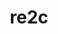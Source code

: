 ---
title: "re2c"
layout: cache
categories: [package, v0.23.0]
meta: {"versions": ["3.1"], "compilers": ["apple-clang@=15.0.0", "cce@=15.0.1", "gcc@=10.2.1", "gcc@=11.1.0", "gcc@=11.4.0", "gcc@=12.3.0", "gcc@=13.2.0", "gcc@=7.3.1", "gcc@=7.5.0", "gcc@=9.4.0", "oneapi@=2024.2.1"], "oss": ["amzn2", "centos7", "rhel8", "ubuntu18.04", "ubuntu20.04", "ubuntu22.04", "ubuntu24.04", "ventura"], "platforms": ["darwin", "linux"], "targets": ["aarch64", "neoverse_n1", "neoverse_v1", "neoverse_v2", "ppc64le", "x86_64_v3", "zen4"], "stacks": ["aws-isc", "aws-isc-aarch64", "data-vis-sdk", "developer-tools-manylinux2014", "e4s", "e4s-cray-rhel", "e4s-neoverse-v2", "e4s-neoverse_v1", "e4s-oneapi", "e4s-power", "e4s-rocm-external", "ml-darwin-aarch64-mps", "ml-linux-aarch64-cpu", "ml-linux-aarch64-cuda", "ml-linux-x86_64-cpu", "ml-linux-x86_64-cuda", "ml-linux-x86_64-rocm", "radiuss", "root", "tutorial"], "num_specs": 39, "num_specs_by_stack": {"root": 39, "ml-darwin-aarch64-mps": 3, "aws-isc-aarch64": 2, "aws-isc": 1, "developer-tools-manylinux2014": 1, "e4s-cray-rhel": 2, "radiuss": 3, "e4s-power": 3, "data-vis-sdk": 2, "e4s-neoverse_v1": 4, "e4s-neoverse-v2": 3, "e4s": 5, "tutorial": 2, "e4s-rocm-external": 2, "e4s-oneapi": 3, "ml-linux-aarch64-cpu": 3, "ml-linux-aarch64-cuda": 3, "ml-linux-x86_64-cpu": 3, "ml-linux-x86_64-cuda": 3, "ml-linux-x86_64-rocm": 3}}
spec_details: [{"hash": "nzcgwco3uguoawmtn7ag2ztt5wrsnus7", "compiler": "apple-clang@=15.0.0", "versions": ["3.1"], "os": "ventura", "platform": "darwin", "target": "aarch64", "variants": ["build_system=autotools"], "stacks": ["root", "ml-darwin-aarch64-mps"], "size": "-", "tarball": "https://binaries.spack.io/v0.23.0/build_cache/darwin-ventura-aarch64/apple-clang-15.0.0/re2c-3.1/darwin-ventura-aarch64-apple-clang-15.0.0-re2c-3.1-nzcgwco3uguoawmtn7ag2ztt5wrsnus7.spack"}, {"hash": "exoswqpxkbno5b6qf6tq6kpzrwobj3ld", "compiler": "apple-clang@=15.0.0", "versions": ["3.1"], "os": "ventura", "platform": "darwin", "target": "aarch64", "variants": ["build_system=autotools"], "stacks": ["root", "ml-darwin-aarch64-mps"], "size": "-", "tarball": "https://binaries.spack.io/v0.23.0/build_cache/darwin-ventura-aarch64/apple-clang-15.0.0/re2c-3.1/darwin-ventura-aarch64-apple-clang-15.0.0-re2c-3.1-exoswqpxkbno5b6qf6tq6kpzrwobj3ld.spack"}, {"hash": "znb7nqyps3ruuf37aeqfosjw7um2pkgq", "compiler": "apple-clang@=15.0.0", "versions": ["3.1"], "os": "ventura", "platform": "darwin", "target": "aarch64", "variants": ["build_system=autotools"], "stacks": ["root", "ml-darwin-aarch64-mps"], "size": "-", "tarball": "https://binaries.spack.io/v0.23.0/build_cache/darwin-ventura-aarch64/apple-clang-15.0.0/re2c-3.1/darwin-ventura-aarch64-apple-clang-15.0.0-re2c-3.1-znb7nqyps3ruuf37aeqfosjw7um2pkgq.spack"}, {"hash": "ozmf75vgqpebvo5osdqwfni2vum7zlr3", "compiler": "gcc@=7.3.1", "versions": ["3.1"], "os": "amzn2", "platform": "linux", "target": "aarch64", "variants": ["build_system=autotools"], "stacks": ["root", "aws-isc-aarch64"], "size": "-", "tarball": "https://binaries.spack.io/v0.23.0/build_cache/linux-amzn2-aarch64/gcc-7.3.1/re2c-3.1/linux-amzn2-aarch64-gcc-7.3.1-re2c-3.1-ozmf75vgqpebvo5osdqwfni2vum7zlr3.spack"}, {"hash": "32s3pfoncsvum3fqh6vobzzre3z62f6b", "compiler": "gcc@=7.3.1", "versions": ["3.1"], "os": "amzn2", "platform": "linux", "target": "neoverse_n1", "variants": ["build_system=autotools"], "stacks": ["root", "aws-isc-aarch64"], "size": "-", "tarball": "https://binaries.spack.io/v0.23.0/build_cache/linux-amzn2-neoverse_n1/gcc-7.3.1/re2c-3.1/linux-amzn2-neoverse_n1-gcc-7.3.1-re2c-3.1-32s3pfoncsvum3fqh6vobzzre3z62f6b.spack"}, {"hash": "t7tje63y5txzmtwxwmomxoxqidyv7doj", "compiler": "gcc@=7.3.1", "versions": ["3.1"], "os": "amzn2", "platform": "linux", "target": "x86_64_v3", "variants": ["build_system=autotools"], "stacks": ["root", "aws-isc"], "size": "-", "tarball": "https://binaries.spack.io/v0.23.0/build_cache/linux-amzn2-x86_64_v3/gcc-7.3.1/re2c-3.1/linux-amzn2-x86_64_v3-gcc-7.3.1-re2c-3.1-t7tje63y5txzmtwxwmomxoxqidyv7doj.spack"}, {"hash": "efy3qonctb2wawondrxwunlnfoiz4xut", "compiler": "gcc@=10.2.1", "versions": ["3.1"], "os": "centos7", "platform": "linux", "target": "x86_64_v3", "variants": ["build_system=autotools"], "stacks": ["root", "developer-tools-manylinux2014"], "size": "-", "tarball": "https://binaries.spack.io/v0.23.0/build_cache/linux-centos7-x86_64_v3/gcc-10.2.1/re2c-3.1/linux-centos7-x86_64_v3-gcc-10.2.1-re2c-3.1-efy3qonctb2wawondrxwunlnfoiz4xut.spack"}, {"hash": "lug43by7hlodjrp22a2jskqq5op253sn", "compiler": "cce@=15.0.1", "versions": ["3.1"], "os": "rhel8", "platform": "linux", "target": "zen4", "variants": ["build_system=autotools"], "stacks": ["root", "e4s-cray-rhel"], "size": "-", "tarball": "https://binaries.spack.io/v0.23.0/build_cache/linux-rhel8-zen4/cce-15.0.1/re2c-3.1/linux-rhel8-zen4-cce-15.0.1-re2c-3.1-lug43by7hlodjrp22a2jskqq5op253sn.spack"}, {"hash": "pzmejkzaa2vpsvqdzodpgsoskpv36e6u", "compiler": "cce@=15.0.1", "versions": ["3.1"], "os": "rhel8", "platform": "linux", "target": "zen4", "variants": ["build_system=autotools"], "stacks": ["root", "e4s-cray-rhel"], "size": "-", "tarball": "https://binaries.spack.io/v0.23.0/build_cache/linux-rhel8-zen4/cce-15.0.1/re2c-3.1/linux-rhel8-zen4-cce-15.0.1-re2c-3.1-pzmejkzaa2vpsvqdzodpgsoskpv36e6u.spack"}, {"hash": "6qhnazfy6ybnx3d6z4kohjy4buk4mqiu", "compiler": "gcc@=7.5.0", "versions": ["3.1"], "os": "ubuntu18.04", "platform": "linux", "target": "x86_64_v3", "variants": ["build_system=autotools"], "stacks": ["root", "radiuss"], "size": "-", "tarball": "https://binaries.spack.io/v0.23.0/build_cache/linux-ubuntu18.04-x86_64_v3/gcc-7.5.0/re2c-3.1/linux-ubuntu18.04-x86_64_v3-gcc-7.5.0-re2c-3.1-6qhnazfy6ybnx3d6z4kohjy4buk4mqiu.spack"}, {"hash": "wl37dqfxey447j6bl2h6acxgz2ecrg4o", "compiler": "gcc@=7.5.0", "versions": ["3.1"], "os": "ubuntu18.04", "platform": "linux", "target": "x86_64_v3", "variants": ["build_system=autotools"], "stacks": ["root", "radiuss"], "size": "-", "tarball": "https://binaries.spack.io/v0.23.0/build_cache/linux-ubuntu18.04-x86_64_v3/gcc-7.5.0/re2c-3.1/linux-ubuntu18.04-x86_64_v3-gcc-7.5.0-re2c-3.1-wl37dqfxey447j6bl2h6acxgz2ecrg4o.spack"}, {"hash": "lmckj5snnk45m2cx3emp2vu6kzbxg6ok", "compiler": "gcc@=7.5.0", "versions": ["3.1"], "os": "ubuntu18.04", "platform": "linux", "target": "x86_64_v3", "variants": ["build_system=autotools"], "stacks": ["root", "radiuss"], "size": "-", "tarball": "https://binaries.spack.io/v0.23.0/build_cache/linux-ubuntu18.04-x86_64_v3/gcc-7.5.0/re2c-3.1/linux-ubuntu18.04-x86_64_v3-gcc-7.5.0-re2c-3.1-lmckj5snnk45m2cx3emp2vu6kzbxg6ok.spack"}, {"hash": "bquqkv3gkh4ynvly223zrnoa5n2jl362", "compiler": "gcc@=9.4.0", "versions": ["3.1"], "os": "ubuntu20.04", "platform": "linux", "target": "ppc64le", "variants": ["build_system=autotools"], "stacks": ["root", "e4s-power"], "size": "-", "tarball": "https://binaries.spack.io/v0.23.0/build_cache/linux-ubuntu20.04-ppc64le/gcc-9.4.0/re2c-3.1/linux-ubuntu20.04-ppc64le-gcc-9.4.0-re2c-3.1-bquqkv3gkh4ynvly223zrnoa5n2jl362.spack"}, {"hash": "jny23oker4fheekd2h22srnzrqgsyfvo", "compiler": "gcc@=9.4.0", "versions": ["3.1"], "os": "ubuntu20.04", "platform": "linux", "target": "ppc64le", "variants": ["build_system=autotools"], "stacks": ["root", "e4s-power"], "size": "-", "tarball": "https://binaries.spack.io/v0.23.0/build_cache/linux-ubuntu20.04-ppc64le/gcc-9.4.0/re2c-3.1/linux-ubuntu20.04-ppc64le-gcc-9.4.0-re2c-3.1-jny23oker4fheekd2h22srnzrqgsyfvo.spack"}, {"hash": "roiq5zt5lpqt6ey5umvezcwu6f3akxtr", "compiler": "gcc@=9.4.0", "versions": ["3.1"], "os": "ubuntu20.04", "platform": "linux", "target": "ppc64le", "variants": ["build_system=autotools"], "stacks": ["root", "e4s-power"], "size": "-", "tarball": "https://binaries.spack.io/v0.23.0/build_cache/linux-ubuntu20.04-ppc64le/gcc-9.4.0/re2c-3.1/linux-ubuntu20.04-ppc64le-gcc-9.4.0-re2c-3.1-roiq5zt5lpqt6ey5umvezcwu6f3akxtr.spack"}, {"hash": "jl55v45ysqzxjm576mmgynfdermdjf2a", "compiler": "gcc@=11.1.0", "versions": ["3.1"], "os": "ubuntu20.04", "platform": "linux", "target": "x86_64_v3", "variants": ["build_system=autotools"], "stacks": ["root", "data-vis-sdk"], "size": "-", "tarball": "https://binaries.spack.io/v0.23.0/build_cache/linux-ubuntu20.04-x86_64_v3/gcc-11.1.0/re2c-3.1/linux-ubuntu20.04-x86_64_v3-gcc-11.1.0-re2c-3.1-jl55v45ysqzxjm576mmgynfdermdjf2a.spack"}, {"hash": "il4wgsz6piid6jb3rlatjxd2lj23jel3", "compiler": "gcc@=11.1.0", "versions": ["3.1"], "os": "ubuntu20.04", "platform": "linux", "target": "x86_64_v3", "variants": ["build_system=autotools"], "stacks": ["root", "data-vis-sdk"], "size": "-", "tarball": "https://binaries.spack.io/v0.23.0/build_cache/linux-ubuntu20.04-x86_64_v3/gcc-11.1.0/re2c-3.1/linux-ubuntu20.04-x86_64_v3-gcc-11.1.0-re2c-3.1-il4wgsz6piid6jb3rlatjxd2lj23jel3.spack"}, {"hash": "v4a4oxtp3zsexpnyltznzvjlvqloqe7k", "compiler": "gcc@=11.4.0", "versions": ["3.1"], "os": "ubuntu22.04", "platform": "linux", "target": "neoverse_v1", "variants": ["build_system=autotools"], "stacks": ["root", "e4s-neoverse_v1"], "size": "-", "tarball": "https://binaries.spack.io/v0.23.0/build_cache/linux-ubuntu22.04-neoverse_v1/gcc-11.4.0/re2c-3.1/linux-ubuntu22.04-neoverse_v1-gcc-11.4.0-re2c-3.1-v4a4oxtp3zsexpnyltznzvjlvqloqe7k.spack"}, {"hash": "5rlv6nqtqedkbng7topitvddm32y4xpa", "compiler": "gcc@=11.4.0", "versions": ["3.1"], "os": "ubuntu22.04", "platform": "linux", "target": "neoverse_v1", "variants": ["build_system=autotools"], "stacks": ["root", "e4s-neoverse_v1"], "size": "-", "tarball": "https://binaries.spack.io/v0.23.0/build_cache/linux-ubuntu22.04-neoverse_v1/gcc-11.4.0/re2c-3.1/linux-ubuntu22.04-neoverse_v1-gcc-11.4.0-re2c-3.1-5rlv6nqtqedkbng7topitvddm32y4xpa.spack"}, {"hash": "qgfoxyeqr3zp4wnyaxff26m55ok67wcd", "compiler": "gcc@=11.4.0", "versions": ["3.1"], "os": "ubuntu22.04", "platform": "linux", "target": "neoverse_v1", "variants": ["build_system=autotools"], "stacks": ["root", "e4s-neoverse_v1"], "size": "-", "tarball": "https://binaries.spack.io/v0.23.0/build_cache/linux-ubuntu22.04-neoverse_v1/gcc-11.4.0/re2c-3.1/linux-ubuntu22.04-neoverse_v1-gcc-11.4.0-re2c-3.1-qgfoxyeqr3zp4wnyaxff26m55ok67wcd.spack"}, {"hash": "ggutgzbqi42fxphow4rv723v5gtyhpnz", "compiler": "gcc@=11.4.0", "versions": ["3.1"], "os": "ubuntu22.04", "platform": "linux", "target": "neoverse_v1", "variants": ["build_system=autotools"], "stacks": ["root", "e4s-neoverse_v1"], "size": "-", "tarball": "https://binaries.spack.io/v0.23.0/build_cache/linux-ubuntu22.04-neoverse_v1/gcc-11.4.0/re2c-3.1/linux-ubuntu22.04-neoverse_v1-gcc-11.4.0-re2c-3.1-ggutgzbqi42fxphow4rv723v5gtyhpnz.spack"}, {"hash": "owwhudeqxwgomvqx6y5g3eng2i6j4clz", "compiler": "gcc@=11.4.0", "versions": ["3.1"], "os": "ubuntu22.04", "platform": "linux", "target": "neoverse_v2", "variants": ["build_system=autotools"], "stacks": ["root", "e4s-neoverse-v2"], "size": "-", "tarball": "https://binaries.spack.io/v0.23.0/build_cache/linux-ubuntu22.04-neoverse_v2/gcc-11.4.0/re2c-3.1/linux-ubuntu22.04-neoverse_v2-gcc-11.4.0-re2c-3.1-owwhudeqxwgomvqx6y5g3eng2i6j4clz.spack"}, {"hash": "nkgijwrkbi5bimhfqqoy7364ycn4kirq", "compiler": "gcc@=11.4.0", "versions": ["3.1"], "os": "ubuntu22.04", "platform": "linux", "target": "neoverse_v2", "variants": ["build_system=autotools"], "stacks": ["root", "e4s-neoverse-v2"], "size": "-", "tarball": "https://binaries.spack.io/v0.23.0/build_cache/linux-ubuntu22.04-neoverse_v2/gcc-11.4.0/re2c-3.1/linux-ubuntu22.04-neoverse_v2-gcc-11.4.0-re2c-3.1-nkgijwrkbi5bimhfqqoy7364ycn4kirq.spack"}, {"hash": "yq55tbam6hz5woxqcwjowdfrxcisbxpk", "compiler": "gcc@=11.4.0", "versions": ["3.1"], "os": "ubuntu22.04", "platform": "linux", "target": "neoverse_v2", "variants": ["build_system=autotools"], "stacks": ["root", "e4s-neoverse-v2"], "size": "-", "tarball": "https://binaries.spack.io/v0.23.0/build_cache/linux-ubuntu22.04-neoverse_v2/gcc-11.4.0/re2c-3.1/linux-ubuntu22.04-neoverse_v2-gcc-11.4.0-re2c-3.1-yq55tbam6hz5woxqcwjowdfrxcisbxpk.spack"}, {"hash": "tpzsx34tj4sjosw7siqewzbminoifjav", "compiler": "gcc@=11.4.0", "versions": ["3.1"], "os": "ubuntu22.04", "platform": "linux", "target": "x86_64_v3", "variants": ["build_system=autotools"], "stacks": ["root", "e4s", "tutorial", "e4s-rocm-external"], "size": "-", "tarball": "https://binaries.spack.io/v0.23.0/build_cache/linux-ubuntu22.04-x86_64_v3/gcc-11.4.0/re2c-3.1/linux-ubuntu22.04-x86_64_v3-gcc-11.4.0-re2c-3.1-tpzsx34tj4sjosw7siqewzbminoifjav.spack"}, {"hash": "3l3hbl6n3mabdkckio3wdamwebzjygg2", "compiler": "gcc@=11.4.0", "versions": ["3.1"], "os": "ubuntu22.04", "platform": "linux", "target": "x86_64_v3", "variants": ["build_system=autotools"], "stacks": ["root", "e4s", "e4s-rocm-external"], "size": "-", "tarball": "https://binaries.spack.io/v0.23.0/build_cache/linux-ubuntu22.04-x86_64_v3/gcc-11.4.0/re2c-3.1/linux-ubuntu22.04-x86_64_v3-gcc-11.4.0-re2c-3.1-3l3hbl6n3mabdkckio3wdamwebzjygg2.spack"}, {"hash": "icedtysicykkaasbcpf6n5emidow4w76", "compiler": "gcc@=11.4.0", "versions": ["3.1"], "os": "ubuntu22.04", "platform": "linux", "target": "x86_64_v3", "variants": ["build_system=autotools"], "stacks": ["root", "e4s"], "size": "-", "tarball": "https://binaries.spack.io/v0.23.0/build_cache/linux-ubuntu22.04-x86_64_v3/gcc-11.4.0/re2c-3.1/linux-ubuntu22.04-x86_64_v3-gcc-11.4.0-re2c-3.1-icedtysicykkaasbcpf6n5emidow4w76.spack"}, {"hash": "hindt7j2tmorjqgmmjzbtcpz3p2omci4", "compiler": "gcc@=11.4.0", "versions": ["3.1"], "os": "ubuntu22.04", "platform": "linux", "target": "x86_64_v3", "variants": ["build_system=autotools"], "stacks": ["root", "e4s"], "size": "-", "tarball": "https://binaries.spack.io/v0.23.0/build_cache/linux-ubuntu22.04-x86_64_v3/gcc-11.4.0/re2c-3.1/linux-ubuntu22.04-x86_64_v3-gcc-11.4.0-re2c-3.1-hindt7j2tmorjqgmmjzbtcpz3p2omci4.spack"}, {"hash": "4kjinsorcwqiikmaah23tu7whnrvwp3j", "compiler": "oneapi@=2024.2.1", "versions": ["3.1"], "os": "ubuntu22.04", "platform": "linux", "target": "x86_64_v3", "variants": ["build_system=autotools"], "stacks": ["root", "e4s-oneapi"], "size": "-", "tarball": "https://binaries.spack.io/v0.23.0/build_cache/linux-ubuntu22.04-x86_64_v3/oneapi-2024.2.1/re2c-3.1/linux-ubuntu22.04-x86_64_v3-oneapi-2024.2.1-re2c-3.1-4kjinsorcwqiikmaah23tu7whnrvwp3j.spack"}, {"hash": "dods7tcdwwkqokggsxnwayr4ba4oj4h5", "compiler": "oneapi@=2024.2.1", "versions": ["3.1"], "os": "ubuntu22.04", "platform": "linux", "target": "x86_64_v3", "variants": ["build_system=autotools"], "stacks": ["root", "e4s-oneapi"], "size": "-", "tarball": "https://binaries.spack.io/v0.23.0/build_cache/linux-ubuntu22.04-x86_64_v3/oneapi-2024.2.1/re2c-3.1/linux-ubuntu22.04-x86_64_v3-oneapi-2024.2.1-re2c-3.1-dods7tcdwwkqokggsxnwayr4ba4oj4h5.spack"}, {"hash": "htx3gdbjukygop7bqgy2dlwgadehg2ko", "compiler": "gcc@=11.4.0", "versions": ["3.1"], "os": "ubuntu22.04", "platform": "linux", "target": "x86_64_v3", "variants": ["build_system=autotools"], "stacks": ["root", "e4s"], "size": "-", "tarball": "https://binaries.spack.io/v0.23.0/build_cache/linux-ubuntu22.04-x86_64_v3/gcc-11.4.0/re2c-3.1/linux-ubuntu22.04-x86_64_v3-gcc-11.4.0-re2c-3.1-htx3gdbjukygop7bqgy2dlwgadehg2ko.spack"}, {"hash": "qgh7e7n6c3vhnwkyxwprh3dmangpejka", "compiler": "gcc@=12.3.0", "versions": ["3.1"], "os": "ubuntu22.04", "platform": "linux", "target": "x86_64_v3", "variants": ["build_system=autotools"], "stacks": ["root", "tutorial"], "size": "-", "tarball": "https://binaries.spack.io/v0.23.0/build_cache/linux-ubuntu22.04-x86_64_v3/gcc-12.3.0/re2c-3.1/linux-ubuntu22.04-x86_64_v3-gcc-12.3.0-re2c-3.1-qgh7e7n6c3vhnwkyxwprh3dmangpejka.spack"}, {"hash": "5sdtreor7kwupqzcpkgp3so2cjhtntog", "compiler": "oneapi@=2024.2.1", "versions": ["3.1"], "os": "ubuntu22.04", "platform": "linux", "target": "x86_64_v3", "variants": ["build_system=autotools"], "stacks": ["root", "e4s-oneapi"], "size": "-", "tarball": "https://binaries.spack.io/v0.23.0/build_cache/linux-ubuntu22.04-x86_64_v3/oneapi-2024.2.1/re2c-3.1/linux-ubuntu22.04-x86_64_v3-oneapi-2024.2.1-re2c-3.1-5sdtreor7kwupqzcpkgp3so2cjhtntog.spack"}, {"hash": "vbmuznzkjo4wqp4eukacak7qsayx2wt2", "compiler": "gcc@=13.2.0", "versions": ["3.1"], "os": "ubuntu24.04", "platform": "linux", "target": "aarch64", "variants": ["build_system=autotools"], "stacks": ["root", "ml-linux-aarch64-cpu", "ml-linux-aarch64-cuda"], "size": "-", "tarball": "https://binaries.spack.io/v0.23.0/build_cache/linux-ubuntu24.04-aarch64/gcc-13.2.0/re2c-3.1/linux-ubuntu24.04-aarch64-gcc-13.2.0-re2c-3.1-vbmuznzkjo4wqp4eukacak7qsayx2wt2.spack"}, {"hash": "7oeg5xheoj54uez6syogjtub3njuqmi6", "compiler": "gcc@=13.2.0", "versions": ["3.1"], "os": "ubuntu24.04", "platform": "linux", "target": "aarch64", "variants": ["build_system=autotools"], "stacks": ["root", "ml-linux-aarch64-cpu", "ml-linux-aarch64-cuda"], "size": "-", "tarball": "https://binaries.spack.io/v0.23.0/build_cache/linux-ubuntu24.04-aarch64/gcc-13.2.0/re2c-3.1/linux-ubuntu24.04-aarch64-gcc-13.2.0-re2c-3.1-7oeg5xheoj54uez6syogjtub3njuqmi6.spack"}, {"hash": "ay5ou3pea26ikx6rufwyxfxul3zphkdb", "compiler": "gcc@=13.2.0", "versions": ["3.1"], "os": "ubuntu24.04", "platform": "linux", "target": "aarch64", "variants": ["build_system=autotools"], "stacks": ["root", "ml-linux-aarch64-cpu", "ml-linux-aarch64-cuda"], "size": "-", "tarball": "https://binaries.spack.io/v0.23.0/build_cache/linux-ubuntu24.04-aarch64/gcc-13.2.0/re2c-3.1/linux-ubuntu24.04-aarch64-gcc-13.2.0-re2c-3.1-ay5ou3pea26ikx6rufwyxfxul3zphkdb.spack"}, {"hash": "ovuu6zfamsh6z27x5mvlhhllx2vav4ru", "compiler": "gcc@=13.2.0", "versions": ["3.1"], "os": "ubuntu24.04", "platform": "linux", "target": "x86_64_v3", "variants": ["build_system=autotools"], "stacks": ["root", "ml-linux-x86_64-cpu", "ml-linux-x86_64-cuda", "ml-linux-x86_64-rocm"], "size": "-", "tarball": "https://binaries.spack.io/v0.23.0/build_cache/linux-ubuntu24.04-x86_64_v3/gcc-13.2.0/re2c-3.1/linux-ubuntu24.04-x86_64_v3-gcc-13.2.0-re2c-3.1-ovuu6zfamsh6z27x5mvlhhllx2vav4ru.spack"}, {"hash": "l3sqpi7xmubnr53luajm7a2nkdxxdto6", "compiler": "gcc@=13.2.0", "versions": ["3.1"], "os": "ubuntu24.04", "platform": "linux", "target": "x86_64_v3", "variants": ["build_system=autotools"], "stacks": ["root", "ml-linux-x86_64-cpu", "ml-linux-x86_64-cuda", "ml-linux-x86_64-rocm"], "size": "-", "tarball": "https://binaries.spack.io/v0.23.0/build_cache/linux-ubuntu24.04-x86_64_v3/gcc-13.2.0/re2c-3.1/linux-ubuntu24.04-x86_64_v3-gcc-13.2.0-re2c-3.1-l3sqpi7xmubnr53luajm7a2nkdxxdto6.spack"}, {"hash": "pz6suv6at7ab74lz7vskwydo7lgwmpdi", "compiler": "gcc@=13.2.0", "versions": ["3.1"], "os": "ubuntu24.04", "platform": "linux", "target": "x86_64_v3", "variants": ["build_system=autotools"], "stacks": ["root", "ml-linux-x86_64-cpu", "ml-linux-x86_64-cuda", "ml-linux-x86_64-rocm"], "size": "-", "tarball": "https://binaries.spack.io/v0.23.0/build_cache/linux-ubuntu24.04-x86_64_v3/gcc-13.2.0/re2c-3.1/linux-ubuntu24.04-x86_64_v3-gcc-13.2.0-re2c-3.1-pz6suv6at7ab74lz7vskwydo7lgwmpdi.spack"}]
---